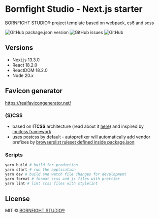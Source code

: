 # Bornfight Studio - Next.js starter

BORNFIGHT STUDIO® project template based on webpack, es6 and scss

![GitHub package.json version](https://img.shields.io/github/package-json/v/bornfight-studio/bfs-nextjs-starter?style=flat-square)
![GitHub issues](https://img.shields.io/github/issues/bornfight/b-creative?style=flat-square)
![GitHub](https://img.shields.io/github/license/bornfight/b-creative?style=flat-square)

## Versions

-   Next.js 13.3.0
-   React 18.2.0
-   ReactDOM 18.2.0
-   Node 20.x

## Favicon generator

https://realfavicongenerator.net/

### (S)CSS

- based on **ITCSS** architecture (read about
  it [here](https://www.xfive.co/blog/itcss-scalable-maintainable-css-architecture/)) and inspired
  by [inuitcss framework](https://github.com/inuitcss/inuitcss)
- uses postcss by default - autoprefixer will automatically add vendor prefixes
  by [browserslist ruleset defined inside package.json](https://github.com/postcss/autoprefixer#browsers)


### Scripts

```bash
yarn build # build for production
yarn start # run the application 
yarn dev # build and watch file changes for development
yarn format # format scss and js files with prettier
yarn lint # lint scss files with stylelint
```


## License

MIT © [BORNFIGHT STUDIO®](https://www.bornfight.studio)
